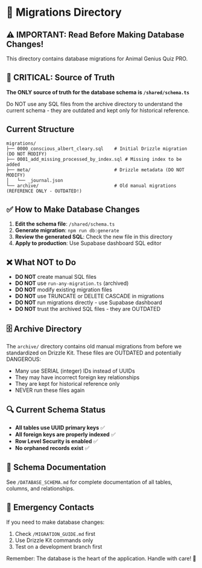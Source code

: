 # 📁 Migrations Directory

## ⚠️ IMPORTANT: Read Before Making Database Changes!

This directory contains database migrations for Animal Genius Quiz PRO.

## 🔴 CRITICAL: Source of Truth

**The ONLY source of truth for the database schema is `/shared/schema.ts`**

Do NOT use any SQL files from the archive directory to understand the current schema - they are outdated and kept only for historical reference.

## Current Structure

```
migrations/
├── 0000_conscious_albert_cleary.sql    # Initial Drizzle migration (DO NOT MODIFY)
├── 0001_add_missing_processed_by_index.sql # Missing index to be added
├── meta/                               # Drizzle metadata (DO NOT MODIFY)
│   └── _journal.json
└── archive/                            # Old manual migrations (REFERENCE ONLY - OUTDATED!)
```

## ✅ How to Make Database Changes

1. **Edit the schema file**: `/shared/schema.ts`
2. **Generate migration**: `npm run db:generate`
3. **Review the generated SQL**: Check the new file in this directory
4. **Apply to production**: Use Supabase dashboard SQL editor

## ❌ What NOT to Do

- **DO NOT** create manual SQL files
- **DO NOT** use `run-any-migration.ts` (archived)
- **DO NOT** modify existing migration files
- **DO NOT** use TRUNCATE or DELETE CASCADE in migrations
- **DO NOT** run migrations directly - use Supabase dashboard
- **DO NOT** trust the archived SQL files - they are OUTDATED

## 🗄️ Archive Directory

The `archive/` directory contains old manual migrations from before we standardized on Drizzle Kit. These files are OUTDATED and potentially DANGEROUS:
- Many use SERIAL (integer) IDs instead of UUIDs
- They may have incorrect foreign key relationships
- They are kept for historical reference only
- NEVER run these files again

## 🔍 Current Schema Status

- **All tables use UUID primary keys** ✅
- **All foreign keys are properly indexed** ✅
- **Row Level Security is enabled** ✅
- **No orphaned records exist** ✅

## 📝 Schema Documentation

See `/DATABASE_SCHEMA.md` for complete documentation of all tables, columns, and relationships.

## 🚨 Emergency Contacts

If you need to make database changes:
1. Check `/MIGRATION_GUIDE.md` first
2. Use Drizzle Kit commands only
3. Test on a development branch first

Remember: The database is the heart of the application. Handle with care! 💙
